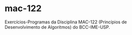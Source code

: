 # mac-122
Exercícios-Programas da Disciplina MAC-122 (Princípios de Desenvolvimento de Algoritmos) do BCC-IME-USP.
